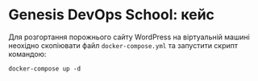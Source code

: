 # Genesis DevOps School: кейс
Для розгортання порожнього сайту WordPress на віртуальній машині неохідно
скопіювати файл `docker-compose.yml` та запустити скрипт командою:

```
docker-compose up -d
```